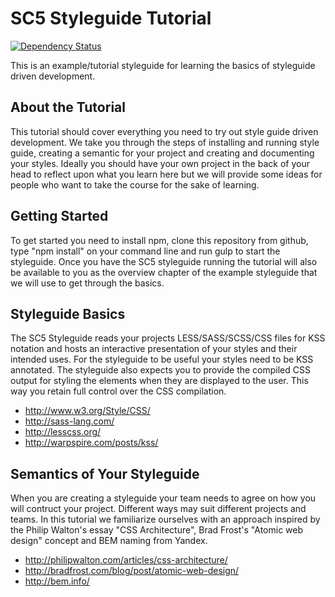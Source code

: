 SC5 Styleguide Tutorial
=======================
[![Dependency Status](https://david-dm.org/SC5/sc5-styleguide-tutorial.png)](https://david-dm.org/SC5/sc5-styleguide-tutorial)

This is an example/tutorial styleguide for learning the basics of styleguide driven development.

About the Tutorial
------------------

This tutorial should cover everything you need to try out style guide driven development. We take you through the steps of installing and running style guide, creating a semantic for your project and creating and documenting your styles. Ideally you should have your own project in the back of your head to reflect upon what you learn here but we will provide some ideas for people who want to take the course for the sake of learning.

Getting Started
---------------

To get started you need to install npm, clone this repository from github, type "npm install" on your command line and run gulp to start the styleguide. Once you have the SC5 styleguide running the tutorial will also be available to you as the overview chapter of the example styleguide that we will use to get through the basics.

Styleguide Basics
-----------------

The SC5 Styleguide reads your projects LESS/SASS/SCSS/CSS files for KSS notation and hosts an interactive presentation of your styles and their intended uses. For the styleguide to be useful your styles need to be KSS annotated. The styleguide also expects you to provide the compiled CSS output for styling the elements when they are displayed to the user. This way you retain full control over the CSS compilation.

* http://www.w3.org/Style/CSS/
* http://sass-lang.com/
* http://lesscss.org/
* http://warpspire.com/posts/kss/

Semantics of Your Styleguide
----------------------------

When you are creating a styleguide your team needs to agree on how you will contruct your project. Different ways may suit different projects and teams. In this tutorial we familiarize ourselves with an approach inspired by the Philip Walton's essay "CSS Architecture", Brad Frost's "Atomic web design" concept and BEM naming from Yandex.

* http://philipwalton.com/articles/css-architecture/
* http://bradfrost.com/blog/post/atomic-web-design/
* http://bem.info/

